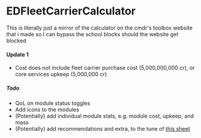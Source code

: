 # EDFleetCarrierCalculator #
This is literally just a mirror of the calculator on the cmdr's toolbox website that i made so I can bypass the school blocks should the website get blocked
#### Update 1 ####
- Cost does not include fleet carrier purchase cost (5,000,000,000 cr), or core services upkeep (5,000,000 cr)
##### Todo #####
- QoL on module status toggles
- Add icons to the modules
- (Potentially) add individual module stats, e.g. module cost, upkeep, and mass
- (Potentially) add recommendations and extra, to the tune of [this sheet](https://docs.google.com/spreadsheets/d/18rJ1p0ll9vW0nf1A-YHD47FT4lFm72JbiSnIWsRfVsg/edit?usp=sharing)
